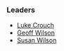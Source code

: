 ### Leaders
* [Luke Crouch](mailto:luke.crouch@owasp.org)
* [Geoff Wilson](mailto:geoff.wilson@owasp.org)
* [Susan Wilson](mailto:susan.wilson@owasp.org)
